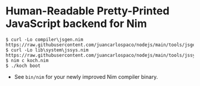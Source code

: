 # Human-Readable Pretty-Printed JavaScript backend for Nim

```console
$ curl -Lo compiler\jsgen.nim https://raw.githubusercontent.com/juancarlospaco/nodejs/main/tools/jsgen.nim
$ curl -Lo lib\system\jssys.nim https://raw.githubusercontent.com/juancarlospaco/nodejs/main/tools/jssys.nim
$ nim c koch.nim
$ ./koch boot
```

- See `bin/nim` for your newly improved Nim compiler binary.
